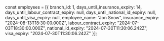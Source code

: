   const employees = [{
    branch_id: 1,
    days_until_insurance_expiry: 14,
    days_until_labour_contract_expiry: null,
    days_until_national_id_expiry: null,
    days_until_visa_expiry: null,
    employee_name: "Jon Snow",
    insurance_expiry: "2024-08-13T18:30:00.000Z",
    labour_contract_expiry: "2024-07-03T18:30:00.000Z",
    national_id_expiry: "2024-07-30T11:30:06.242Z",
    visa_expiry: "2024-07-30T11:30:06.242Z"
  }];
